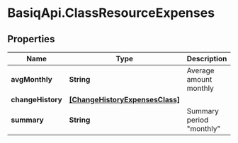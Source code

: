 # BasiqApi.ClassResourceExpenses

## Properties
Name | Type | Description | Notes
------------ | ------------- | ------------- | -------------
**avgMonthly** | **String** | Average amount monthly | 
**changeHistory** | [**[ChangeHistoryExpensesClass]**](ChangeHistoryExpensesClass.md) |  | 
**summary** | **String** | Summary period \"monthly\" | 


